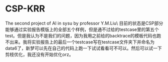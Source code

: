 # CSP-KRR
The second project of AI in sysu by professor Y.M.Liu\\
目前的状态是CSP部分能够通过实验报告模版上的全部五个样例，但是通不过给的testcase里的第五个test。但是我认为不是我们的问题，因为我用之前给的backtrace的模板代码也跑不出来。我将实验报告上的最后一个testcase写在testcase文件夹下并命名为data6了，新梦可以先在自己的代码上跑一下试试看看可不可以。然后可以试一下剪枝优化，我还没有开始优化orz。
